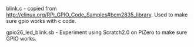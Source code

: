 blink.c - copied from http://elinux.org/RPi_GPIO_Code_Samples#bcm2835_library. Used to make sure gpio works with c code.

gpio26_led_blink.sb - Experiment using Scratch2.0 on PiZero to make sure GPIO works. 
